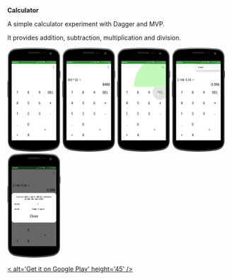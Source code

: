 **Calculator**

A simple calculator experiment with Dagger and MVP.

It provides addition, subtraction, multiplication and division.
 
 
 <p float="left">
   <img src="screen_shots/first_1.png" width="120" />
   <img src="screen_shots/image_2.png" width="120" /> 
   <img src="screen_shots/image_3.png" width="120" />
   <img src="screen_shots/image_4.png" width="120" />
   <img src="screen_shots/image_5.png" width="120" />
 </p>
 
 <a href='https://play.google.com/store/apps/details?id=pk.nimgade.calculator'>< alt='Get it on Google Play' height='45' /></a>